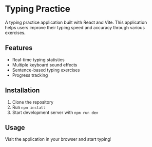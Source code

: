 # Typing Practice

A typing practice application built with React and Vite. This application helps users improve their typing speed and accuracy through various exercises.

## Features

- Real-time typing statistics
- Multiple keyboard sound effects
- Sentence-based typing exercises
- Progress tracking

## Installation

1. Clone the repository
2. Run `npm install`
3. Start development server with `npm run dev`

## Usage

Visit the application in your browser and start typing!
